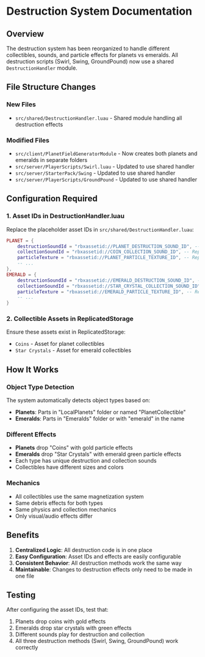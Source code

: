 # Destruction System Documentation

## Overview
The destruction system has been reorganized to handle different collectibles, sounds, and particle effects for planets vs emeralds. All destruction scripts (Swirl, Swing, GroundPound) now use a shared `DestructionHandler` module.

## File Structure Changes

### New Files
- `src/shared/DestructionHandler.luau` - Shared module handling all destruction effects

### Modified Files
- `src/client/PlanetFieldGeneratorModule` - Now creates both planets and emeralds in separate folders
- `src/server/PlayerScripts/Swirl.luau` - Updated to use shared handler
- `src/server/StarterPack/Swing` - Updated to use shared handler  
- `src/server/PlayerScripts/GroundPound` - Updated to use shared handler

## Configuration Required

### 1. Asset IDs in DestructionHandler.luau
Replace the placeholder asset IDs in `src/shared/DestructionHandler.luau`:

```lua
PLANET = {
    destructionSoundId = "rbxassetid://PLANET_DESTRUCTION_SOUND_ID", -- Replace with actual ID
    collectionSoundId = "rbxassetid://COIN_COLLECTION_SOUND_ID", -- Replace with actual ID
    particleTexture = "rbxassetid://PLANET_PARTICLE_TEXTURE_ID", -- Replace with actual ID
    -- ...
},
EMERALD = {
    destructionSoundId = "rbxassetid://EMERALD_DESTRUCTION_SOUND_ID", -- Replace with actual ID
    collectionSoundId = "rbxassetid://STAR_CRYSTAL_COLLECTION_SOUND_ID", -- Replace with actual ID
    particleTexture = "rbxassetid://EMERALD_PARTICLE_TEXTURE_ID", -- Replace with actual ID
    -- ...
}
```

### 2. Collectible Assets in ReplicatedStorage
Ensure these assets exist in ReplicatedStorage:
- `Coins` - Asset for planet collectibles
- `Star Crystals` - Asset for emerald collectibles

## How It Works

### Object Type Detection
The system automatically detects object types based on:
- **Planets**: Parts in "LocalPlanets" folder or named "PlanetCollectible"
- **Emeralds**: Parts in "Emeralds" folder or with "emerald" in the name

### Different Effects
- **Planets** drop "Coins" with gold particle effects
- **Emeralds** drop "Star Crystals" with emerald green particle effects
- Each type has unique destruction and collection sounds
- Collectibles have different sizes and colors

### Mechanics
- All collectibles use the same magnetization system
- Same debris effects for both types
- Same physics and collection mechanics
- Only visual/audio effects differ

## Benefits
1. **Centralized Logic**: All destruction code is in one place
2. **Easy Configuration**: Asset IDs and effects are easily configurable
3. **Consistent Behavior**: All destruction methods work the same way
4. **Maintainable**: Changes to destruction effects only need to be made in one file

## Testing
After configuring the asset IDs, test that:
1. Planets drop coins with gold effects
2. Emeralds drop star crystals with green effects
3. Different sounds play for destruction and collection
4. All three destruction methods (Swirl, Swing, GroundPound) work correctly 